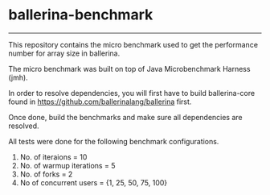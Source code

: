 
ballerina-benchmark
=========================

---

This repository contains the micro benchmark used to get the performance number for array size in ballerina.

The micro benchmark was built on top of Java Microbenchmark Harness (jmh).

In order to resolve dependencies, you will first have to build ballerina-core found in https://github.com/ballerinalang/ballerina first.

Once done, build the benchmarks and make sure all dependencies are resolved. 

All tests were done for the following benchmark configurations.

1. No. of iteraions = 10
2. No. of warmup iterations = 5
3. No. of forks = 2
4. No of concurrent users = {1, 25, 50, 75, 100}




